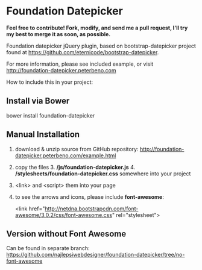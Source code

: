 Foundation Datepicker
=====================

**Feel free to contribute! Fork, modify, and send me a pull request, I'll try my best to merge it as soon, as possible.**


Foundation datepicker jQuery plugin, based on bootstrap-datepicker project found at https://github.com/eternicode/bootstrap-datepicker.

For more information, please see included example, or visit http://foundation-datepicker.peterbeno.com

How to include this in your project:

Install via Bower
-------------------
bower install foundation-datepicker

Manual Installation
-------------------

1. download & unzip source from GitHub repository:
http://foundation-datepicker.peterbeno.com/example.html

2. copy the files
    3. **/js/foundation-datepicker.js**
    4. **/stylesheets/foundation-datepicker.css**
       somewhere into your project 

3. &lt;link&gt; and &lt;script&gt; them into your page 

4. to see the arrows and icons, please include **font-awesome**:

    &lt;link href=&quot;http://netdna.bootstrapcdn.com/font-awesome/3.0.2/css/font-awesome.css&quot; rel=&quot;stylesheet&quot;&gt;
	
Version without Font Awesome
-------------------
Can be found in separate branch:
https://github.com/najlepsiwebdesigner/foundation-datepicker/tree/no-font-awesome
